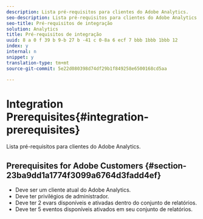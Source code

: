 ```yaml
---
description: Lista pré-requisitos para clientes do Adobe Analytics.
seo-description: Lista pré-requisitos para clientes do Adobe Analytics.
seo-title: Pré-requisitos de integração
solution: Analytics
title: Pré-requisitos de integração
uuid: 8 a 0 f 39 b 9-b 27 b -41 c 0-8a 6 ecf 7 bbb 1bbb 1bbb 12
index: y
internal: n
snippet: y
translation-type: tm+mt
source-git-commit: 5e22d080398d74df29b1f849258e6500168cd5aa

---
```



# Integration Prerequisites{#integration-prerequisites}

Lista pré-requisitos para clientes do Adobe Analytics.

## Prerequisites for Adobe Customers {#section-23ba9dd1a1774f3099a6764d3fadd4ef}

* Deve ser um cliente atual do Adobe Analytics.
* Deve ter privilégios de administrador.
* Deve ter 2 evars disponíveis e ativadas dentro do conjunto de relatórios.
* Deve ter 5 eventos disponíveis ativados em seu conjunto de relatórios.

